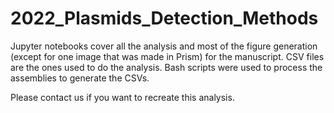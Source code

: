 # 2022_Plasmids_Detection_Methods
Jupyter notebooks cover all the analysis and most of the figure generation (except for one image that was made in Prism) for the manuscript.
CSV files are the ones used to do the analysis.
Bash scripts were used to process the assemblies to generate the CSVs.

Please contact us if you want to recreate this analysis.
